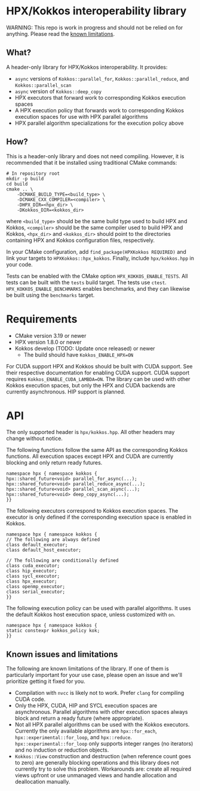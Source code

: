 # HPX/Kokkos interoperability library

WARNING: This repo is work in progress and should not be relied on for
anything. Please read the [known limitations](#known-limitations).

## What?

A header-only library for HPX/Kokkos interoperability. It provides:

- `async` versions of `Kokkos::parallel_for`, `Kokkos::parallel_reduce`, and
  `Kokkos::parallel_scan`
- `async` version of `Kokkos::deep_copy`
- HPX executors that forward work to corresponding Kokkos execution spaces
- A HPX execution policy that forwards work to corresponding Kokkos execution
  spaces for use with HPX parallel algorithms
- HPX parallel algorithm specializations for the execution policy above

## How?

This is a header-only library and does not need compiling. However, it is
recommended that it be installed using traditional CMake commands:

```
# In repository root
mkdir -p build
cd build
cmake .. \
    -DCMAKE_BUILD_TYPE=<build_type> \
    -DCMAKE_CXX_COMPILER=<compiler> \
    -DHPX_DIR=<hpx_dir> \
    -DKokkos_DIR=<kokkos_dir>
```

where `<build_type>` should be the same build type used to build HPX and
Kokkos, `<compiler>` should be the same compiler used to build HPX and Kokkos,
`<hpx_dir>` and `<kokkos_dir>` should point to the directories containing HPX
and Kokkos configuration files, respectively.

In your CMake configuration, add `find_package(HPXKokkos REQUIRED)` and link
your targets to `HPXKokkos::hpx_kokkos`. Finally, include `hpx/kokkos.hpp` in
your code.

Tests can be enabled with the CMake option `HPX_KOKKOS_ENABLE_TESTS`. All tests
can be built with the `tests` build target. The tests use `ctest`.
`HPX_KOKKOS_ENABLE_BENCHMARKS` enables benchmarks, and they can likewise be
built using the `benchmarks` target.

# Requirements

- CMake version 3.19 or newer
- HPX version 1.8.0 or newer
- Kokkos develop (TODO: Update once released) or newer
  - The build should have `Kokkos_ENABLE_HPX=ON`

For CUDA support HPX and Kokkos should be built with CUDA support. See their
respective documentation for enabling CUDA support. CUDA support requires
`Kokkos_ENABLE_CUDA_LAMBDA=ON`. The library can be used with other Kokkos
execution spaces, but only the HPX and CUDA backends are currently
asynchronous. HIP support is planned.

# API

The only supported header is `hpx/kokkos.hpp`. All other headers may change
without notice.

The following functions follow the same API as the corresponding Kokkos
functions. All execution spaces except HPX and CUDA are currently blocking and
only return ready futures.

```
namespace hpx { namespace kokkos {
hpx::shared_future<void> parallel_for_async(...);
hpx::shared_future<void> parallel_reduce_async(...);
hpx::shared_future<void> parallel_scan_async(...);
hpx::shared_future<void> deep_copy_async(...);
}}
```

The following executors correspond to Kokkos execution spaces. The executor is
only defined if the corresponding execution space is enabled in Kokkos.

```
namespace hpx { namespace kokkos {
// The following are always defined
class default_executor;
class default_host_executor;

// The following are conditionally defined
class cuda_executor;
class hip_executor;
class sycl_executor;
class hpx_executor;
class openmp_executor;
class serial_executor;
}}
```

The following execution policy can be used with parallel algorithms. It uses
the default Kokkos host execution space, unless customized with `on`.

```
namespace hpx { namespace kokkos {
static constexpr kokkos_policy kok;
}}
```

## Known issues and limitations

The following are known limitations of the library. If one of them is
particularly important for your use case, please open an issue and we'll
prioritize getting it fixed for you.

- Compilation with `nvcc` is likely not to work. Prefer `clang` for compiling
  CUDA code.
- Only the HPX, CUDA, HIP and SYCL execution spaces are asynchronous. Parallel algorithms
  with other execution spaces always block and return a ready future (where
  appropriate).
- Not all HPX parallel algorithms can be used with the Kokkos executors.
  Currently the only available algorithms are `hpx::for_each`,
  `hpx::experimental::for_loop`, and `hpx::reduce`.
  `hpx::experimental::for_loop` only supports integer ranges (no iterators) and
  no induction or reduction objects.
- `Kokkos::View` construction and destruction (when reference count goes to
  zero) are generally blocking operations and this library does not currently
  try to solve this problem. Workarounds are: create all required views upfront
  or use unmanaged views and handle allocation and deallocation manually.
